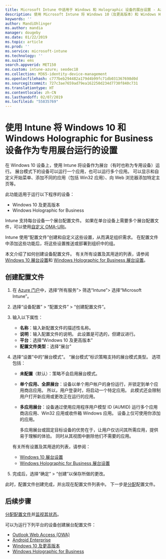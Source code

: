 ```yaml
---
title: Microsoft Intune 中适用于 Windows 和 Holographic 设备的展台设置 - Azure | Microsoft Docs
description: 使用 Microsoft Intune 将 Windows 10（及更高版本）和 Windows Holographic for Business 设备配置为单应用和多应用展台、自定义开始菜单、添加应用、显示任务栏，以及配置 Web 浏览器。
keywords: ''
author: MandiOhlinger
ms.author: mandia
manager: dougeby
ms.date: 01/22/2019
ms.topic: article
ms.prod: ''
ms.service: microsoft-intune
ms.technology: ''
ms.suite: ems
search.appverid: MET150
ms.custom: intune-azure; seodec18
ms.collection: M365-identity-device-management
ms.openlocfilehash: c777beb294482a179d4b99fc71db031367698d0d
ms.sourcegitcommit: 727c3ae7659ad79ea162250d234d7730f840c731
ms.translationtype: HT
ms.contentlocale: zh-CN
ms.lasthandoff: 02/07/2019
ms.locfileid: "55835769"
---
```

# <a name="windows-10-and-windows-holographic-for-business-device-settings-to-run-as-a-dedicated-kiosk-using-intune"></a>使用 Intune 将 Windows 10 和 Windows Holographic for Business 设备作为专用展台运行的设置

在 Windows 10 设备上，使用 Intune 将设备作为展台（有时也称为专用设备）运行。 展台模式下的设备可以运行一个应用，也可以运行多个应用。 可以显示和自定义开始菜单、添加不同的应用（包括 Win32 应用）、向 Web 浏览器添加特定主页等。 

此功能适用于运行以下程序的设备：

- Windows 10 及更高版本
- Windows Holographic for Business

Intune 支持每台设备一个展台配置文件。 如果在单台设备上需要多个展台配置文件，可以使用[自定义 OMA-URI](custom-settings-windows-10.md)。

Intune 使用“配置文件”创建和自定义这些设置，从而满足组织需求。 在配置文件中添加这些功能后，将这些设置推送或部署到组织中的组。

本文介绍了如何创建设备配置文件。 有关所有设置及其用途的列表，请参阅 [Windows 10 展台设置](kiosk-settings-windows.md)和 [Windows Holographic for Business 展台设置](kiosk-settings-holographic.md)。

## <a name="create-the-profile"></a>创建配置文件

1. 在 [Azure 门户](https://portal.azure.com)中，选择“所有服务”> 筛选“Intune”> 选择“Microsoft Intune”。
2. 选择“设备配置” > “配置文件” > “创建配置文件”。
3. 输入以下属性：

   - **名称**：输入新配置文件的描述性名称。
   - **说明**：输入配置文件的说明。 此设置是可选的，但建议进行。
   - **平台**：选择“Windows 10 及更高版本”
   - **配置文件类型**：选择“展台”

4. 选择“设置”中的“展台模式”。 “展台模式”标识策略支持的展台模式类型。 选项包括：

    - **未配置**（默认）：策略不会启用展台模式。
    - **单个应用、全屏展台**：设备以单个用户帐户的身份运行，并锁定到单个应用商店应用。 所以，用户登录时，将启动一个特定应用。 此模式还会限制用户打开新应用或更改正在运行的应用。
    - **多应用展台**：设备通过使用应用程序用户模型 ID (AUMID) 运行多个应用商店应用、Win32 应用或收件箱 Windows 应用。 设备上仅可使用你添加的应用。

        多应用展台或固定目标设备的优势在于，让用户仅访问其所需应用，提供易于理解的体验。 同时从其视图中删除他们不需要的应用。

    有关所有设置及其用途的列表，请参阅：
      - [Windows 10 展台设置](kiosk-settings-windows.md)
      - [Windows Holographic for Business 展台设置](kiosk-settings-holographic.md)

5. 完成后，选择“确定” > “创建”以保存所做的更改。 

此时，配置文件创建完成，并出现在配置文件列表中。 下一步是[分配](device-profile-assign.md)配置文件。

## <a name="next-steps"></a>后续步骤

[分配配置文件](device-profile-assign.md)并[监视其状态](device-profile-monitor.md)。

可以为运行下列平台的设备创建展台配置文件：
- [Outlook Web Access (OWA)](device-restrictions-android.md#kiosk)
- [Android Enterprise](device-restrictions-android-for-work.md#kiosk-settings)
- [Windows 10 及更高版本](kiosk-settings-windows.md)
- [Windows Holographic for Business](kiosk-settings-holographic.md)
